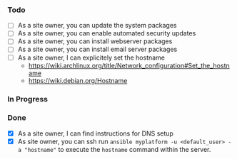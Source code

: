 ### Todo
- [ ] As a site owner, you can update the system packages
- [ ] As a site owner, you can enable automated security updates
- [ ] As a site owner, you can install webserver packages
- [ ] As a site owner, you can install email server packages
- [ ] As a site owner, I can explicitely set the hostname
  - https://wiki.archlinux.org/title/Network_configuration#Set_the_hostname
  - https://wiki.debian.org/Hostname

### In Progress

### Done

- [x] As a site owner, I can find instructions for DNS setup
- [x] As site owner, you can ssh run
  `ansible myplatform -u <default_user> -a "hostname"`
  to execute the `hostname` command within the server.
